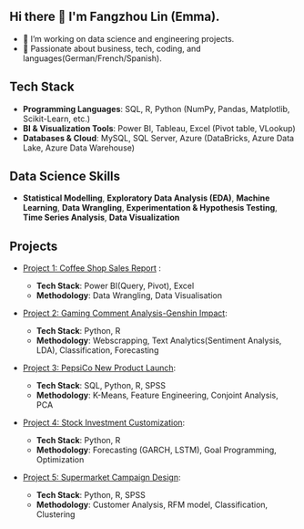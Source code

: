 ## Hi there 👋 I'm Fangzhou Lin (Emma).

- 🔭 I’m working on data science and engineering projects.
- 🌱 Passionate about business, tech, coding, and languages(German/French/Spanish).

## Tech Stack

- **Programming Languages**: SQL, R, Python (NumPy, Pandas, Matplotlib, Scikit-Learn, etc.)
- **BI & Visualization Tools**: Power BI, Tableau, Excel (Pivot table, VLookup)
- **Databases & Cloud**: MySQL, SQL Server, Azure (DataBricks, Azure Data Lake, Azure Data Warehouse)

## Data Science Skills

- **Statistical Modelling**, **Exploratory Data Analysis (EDA)**, **Machine Learning**, **Data Wrangling**, **Experimentation & Hypothesis Testing**, **Time Series Analysis**, **Data Visualization**

## Projects

- [Project 1: Coffee Shop Sales Report](https://github.com/Emmalamlfz/Coffee-Shop-Sales-Report) :
  - **Tech Stack**: Power BI(Query, Pivot), Excel
  - **Methodology**: Data Wrangling, Data Visualisation

- [Project 2: Gaming Comment Analysis-Genshin Impact](https://github.com/Emmalamlfz/Gaming-Comment-Analysis?tab=readme-ov-file): 
  - **Tech Stack**: Python, R
  - **Methodology**: Webscrapping, Text Analytics(Sentiment Analysis, LDA), Classification, Forecasting

- [Project 3: PepsiCo New Product Launch](https://github.com/Emmalamlfz/PepsiCo-New-Product-Launch):
  - **Tech Stack**: SQL, Python, R, SPSS
  - **Methodology**: K-Means, Feature Engineering, Conjoint Analysis, PCA

- [Project 4: Stock Investment Customization](https://github.com/Emmalamlfz/Stock-investment):
  - **Tech Stack**: Python, R
  - **Methodology**: Forecasting (GARCH, LSTM), Goal Programming, Optimization

- [Project 5: Supermarket Campaign Design](https://github.com/Emmalamlfz/Supermarket-Campaign-Design):
  - **Tech Stack**: Python, R, SPSS
  - **Methodology**: Customer Analysis, RFM model, Classification, Clustering



<!--
**Emmalamlfz/Emmalamlfz** is a ✨ _special_ ✨ repository because its `README.md` (this file) appears on your GitHub profile.

Here are some ideas to get you started:

- 🔭 I’m currently working on ...
- 🌱 I’m currently learning ...
- 👯 I’m looking to collaborate on ...
- 🤔 I’m looking for help with ...
- 💬 Ask me about ...
- 📫 How to reach me: ...
- 😄 Pronouns: ...
- ⚡ Fun fact: ...
-->
